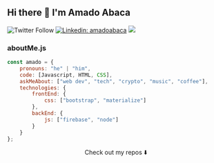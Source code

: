 ## Hi there 👋 I'm Amado Abaca


![Twitter Follow](https://img.shields.io/twitter/follow/amabk_?style=social)
[![Linkedin: amadoabaca](https://img.shields.io/badge/-amado-blue?style=flat-square&logo=Linkedin&logoColor=white&link=https://https://www.linkedin.com/in/amado-abaca-59845a1b4/)](https://www.linkedin.com/in/amado-abaca-59845a1b4/)
![](https://visitor-badge.glitch.me/badge?page_id=amadoabaca.amadoabaca)

### aboutMe.js

```javascript
const amado = {
    pronouns: "he" | "him",
    code: [Javascript, HTML, CSS],
    askMeAbout: ["web dev", "tech", "crypto", "music", "coffee"],
    technologies: {
        frontEnd: {
            css: ["bootstrap", "materialize"]
        },
        backEnd: {
            js: ["firebase", "node"]
        }        
    }
};
```

<p align="center" font-weight="600">
Check out my repos ⬇️  
</p>


